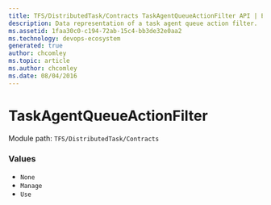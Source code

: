 ```yaml
---
title: TFS/DistributedTask/Contracts TaskAgentQueueActionFilter API | Extensions for Azure DevOps Services
description: Data representation of a task agent queue action filter.
ms.assetid: 1faa30c0-c194-72ab-15c4-bb3de32e0aa2
ms.technology: devops-ecosystem
generated: true
author: chcomley
ms.topic: article
ms.author: chcomley
ms.date: 08/04/2016
---
```


# TaskAgentQueueActionFilter

Module path: `TFS/DistributedTask/Contracts`

### Values

* `None`
* `Manage`
* `Use`
